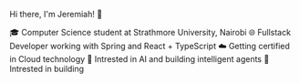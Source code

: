 Hi there, I'm Jeremiah! 👋


🎓 Computer Science student at Strathmore University, Nairobi
🌐 Fullstack Developer working with Spring and React + TypeScript
☁️ Getting certified in Cloud technology 
🤖 Intrested in AI and building intelligent agents 
🚀 Intrested in building


